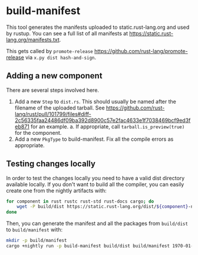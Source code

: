 # build-manifest

This tool generates the manifests uploaded to static.rust-lang.org and used by rustup.
You can see a full list of all manifests at <https://static.rust-lang.org/manifests.txt>.

This gets called by `promote-release` <https://github.com/rust-lang/promote-release> via `x.py dist hash-and-sign`.

## Adding a new component

There are several steps involved here.
1. Add a new `Step` to `dist.rs`. This should usually be named after the filename of the uploaded tarball. See https://github.com/rust-lang/rust/pull/101799/files#diff-2c56335faa24486df09ba392d8900c57e2fac4633e1f7038469bcf9ed3feb871 for an example.
    a. If appropriate, call `tarball.is_preview(true)` for the component.
3. Add a new `PkgType` to build-manifest. Fix all the compile errors as appropriate.

## Testing changes locally

In order to test the changes locally you need to have a valid dist directory
available locally. If you don't want to build all the compiler, you can easily
create one from the nightly artifacts with:

```sh
for component in rust rustc rust-std rust-docs cargo; do
    wget -P build/dist https://static.rust-lang.org/dist/${component}-nightly-x86_64-unknown-linux-gnu.tar.gz
done
```

Then, you can generate the manifest and all the packages from `build/dist` to
`build/manifest` with:

```sh
mkdir -p build/manifest
cargo +nightly run -p build-manifest build/dist build/manifest 1970-01-01 http://example.com nightly
```
